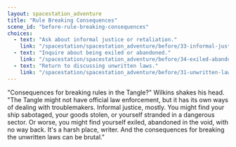 ```yaml
---
layout: spacestation_adventure
title: "Rule Breaking Consequences"
scene_id: "before-rule-breaking-consequences"
choices:
  - text: "Ask about informal justice or retaliation."
    link: "/spacestation/spacestation_adventure/before/33-informal-justice"
  - text: "Inquire about being exiled or abandoned."
    link: "/spacestation/spacestation_adventure/before/34-exiled-abandoned"
  - text: "Return to discussing unwritten laws."
    link: "/spacestation/spacestation_adventure/before/31-unwritten-laws"
---
```


"Consequences for breaking rules in the Tangle?" Wilkins shakes his head. "The Tangle might not have official law enforcement, but it has its own ways of dealing with troublemakers. Informal justice, mostly. You might find your ship sabotaged, your goods stolen, or yourself stranded in a dangerous sector. Or worse, you might find yourself exiled, abandoned in the void, with no way back. It's a harsh place, writer. And the consequences for breaking the unwritten laws can be brutal."
